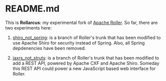 README.md
===

This is __Rollarcus__: my experimental fork of [Apache Roller](https://github.com/apache/roller).
So far, there are two experiments here:

1) [shiro_not_spring](https://github.com/snoopdave/rollarcus/tree/shiro_not_spring): is a
branch of Roller's trunk that has been modified to use Apache Shiro for security instead of Spring. 
Also, all Spring depdenencies have been removed.

2) [jaxrs_not_struts](https://github.com/snoopdave/rollarcus/tree/jaxrs_not_struts): is a branch of Roller's
trunk that has been modified to add a REST API, powered by Apache CXF and Apache Shiro. Someday this REST API
could power a new JavaScript based web interface for Roller.



